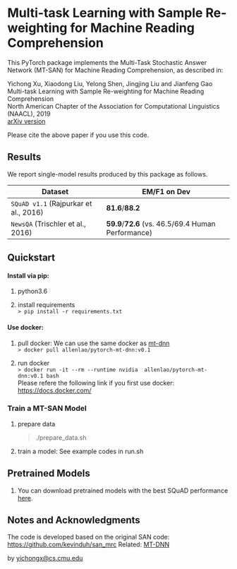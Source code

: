 # Multi-task Learning with Sample Re-weighting for Machine Reading Comprehension

This PyTorch package implements the Multi-Task Stochastic Answer Network (MT-SAN) for Machine Reading Comprehension, as described in:

Yichong Xu, Xiaodong Liu, Yelong Shen, Jingjing Liu and Jianfeng Gao<br/>
Multi-task Learning with Sample Re-weighting for Machine Reading Comprehension</br>
North American Chapter of the Association for Computational Linguistics (NAACL), 2019<br/>
[arXiv version](https://arxiv.org/abs/1809.06963)

Please cite the above paper if you use this code. 

## Results
We report single-model results produced by this package as follows.

| Dataset | EM/F1 on Dev | 
| ------- | ------- | 
| `SQuAD v1.1` (Rajpurkar et al., 2016) | **81.6**/**88.2** |
| `NewsQA` (Trischler et al., 2016)| **59.9**/**72.6** (vs. 46.5/69.4 Human Performance)|

## Quickstart 

#### Install via pip:
1. python3.6

2. install requirements </br>
   ```> pip install -r requirements.txt```

#### Use  docker:
1. pull docker: We can use the same docker as [mt-dnn](https://github.com/namisan/mt-dnn) </br>
   ```> docker pull allenlao/pytorch-mt-dnn:v0.1```

2. run docker </br>
   ```> docker run -it --rm --runtime nvidia  allenlao/pytorch-mt-dnn:v0.1 bash``` </br>
    Please refere the following link if you first use docker: https://docs.docker.com/


### Train a MT-SAN Model
1. prepare data
   > ./prepare_data.sh
2. train a model: See example codes in run.sh

## Pretrained Models
1. You can download pretrained models with the best SQuAD performance [here](https://cmu.box.com/s/uorjtu3gtul7emrb2lh6ynqdue12dxdp).

## Notes and Acknowledgments
The code is developed based on the original SAN code: https://github.com/kevinduh/san_mrc
Related: <a href="https://arxiv.org/abs/1901.11504">MT-DNN</a>

by
yichongx@cs.cmu.edu




